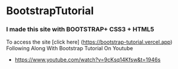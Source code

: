 # BootstrapTutorial
### I made this site with BOOTSTRAP+ CSS3 + HTML5 
To access the site [click here] (https://bootstrap-tutorial.vercel.app)
Following Along With Bootstrap Tutorial On Youtube
- https://www.youtube.com/watch?v=9cKsq14Kfsw&t=1946s
